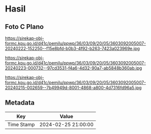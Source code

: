 # Hasil

## Foto C Plano

https://sirekap-obj-formc.kpu.go.id/d41c/pemilu/ppwp/36/03/09/20/05/3603092005007-20240222-152250--f15e8bfd-b0b3-4f92-b263-7423a023969e.jpg

https://sirekap-obj-formc.kpu.go.id/d41c/pemilu/ppwp/36/03/09/20/05/3603092005007-20240223-000732--97cd3531-f4a6-4d32-90a7-ab5848b360ab.jpg

https://sirekap-obj-formc.kpu.go.id/d41c/pemilu/ppwp/36/03/09/20/05/3603092005007-20240215-002659--7b49949d-8001-4868-a800-4d7316fd96a5.jpg


## Metadata

| Key        | Value               |
| ---------- | ------------------- |
| Time Stamp | 2024-02-25 21:00:00 |



